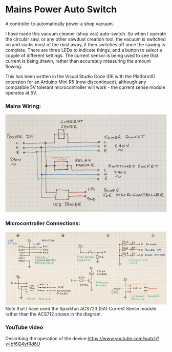 # Mains Power Auto Switch
A controller to automatically power a shop vacuum. 

I have made this vacuum cleaner (shop vac) auto-switch. So when I operate the circular saw, or any other sawdust creation tool, the vacuum is switched on and sucks most of the dust away, it then switches off once the sawing is complete. There are three LEDs to indicate things, and a button to select a couple of different settings. The current sensor is being used to see that current is being drawn, rather than accurately measuring the amount flowing.

This has been written in the Visual Studio Code IDE with the PlatformIO extension for an Arduino Mini R5 (now discontinued), although any compatible 5V tolerant microcontroller will work - the current sense module operates at 5V.


### Mains Wiring:
<img src="https://github.com/kazzle101/MainsPowerAutoSwitch/blob/main/mains%20power%20connections.png?raw=true" width="700" alt="Mains Wiring">

### Microcontroller Connections:
<img src="https://github.com/kazzle101/MainsPowerAutoSwitch/blob/main/microcontroller%20connections.png?raw=true" width="700" alt="Microcontroller connections">
Note that I have used the Sparkfun ACS723 (5A) Current Sense module rather than the ACS712 shown in the diagram.

### YouTube video
Describing the operation of the device
https://www.youtube.com/watch?v=bf6Q4yfRd6U
